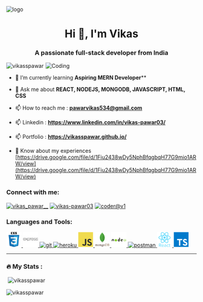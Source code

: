 ![logo](https://anayacybertech.com/wp-content/uploads/2018/07/cstmswft-1170x341.jpg)

<h1 align="center">Hi 👋, I'm Vikas</h1>
<h3 align="center">A passionate full-stack developer from India</h3>
<img align="right" alt="Coding" width="400" src="https://cdn.dribbble.com/users/2131993/screenshots/4948736/thoughtworks-gif_dribbble.gif"/>
<p align="left"> <img src="https://komarev.com/ghpvc/?username=vikasspawar&label=Profile%20views&color=0e75b6&style=flat" alt="vikasspawar" /> </p>

- 🌱 I’m currently learning **Aspiring MERN Developer****

- 💬 Ask me about **REACT, NODEJS, MONGODB, JAVASCRIPT, HTML, CSS**

- 📫 How to reach me :  **pawarvikas534@gmail.com**
- 📫 Linkedin :  **https://www.linkedin.com/in/vikas-pawar03/**
- 📫 Portfolio :  **https://vikasspawar.github.io/**
- 📄 Know about my experiences [https://drive.google.com/file/d/1Fiu2438wDy5NphBfqgbqH77G9mio1ARW/view](https://drive.google.com/file/d/1Fiu2438wDy5NphBfqgbqH77G9mio1ARW/view)

<h3 align="left">Connect with me:</h3>
<p align="left">
<a href="https://twitter.com/vikas_pawar__" target="blank"><img align="center" src="https://raw.githubusercontent.com/rahuldkjain/github-profile-readme-generator/master/src/images/icons/Social/twitter.svg" alt="vikas_pawar__" height="30" width="40" /></a>
<a href="https://linkedin.com/in/vikas-pawar03" target="blank"><img align="center" src="https://raw.githubusercontent.com/rahuldkjain/github-profile-readme-generator/master/src/images/icons/Social/linked-in-alt.svg" alt="vikas-pawar03" height="30" width="40" /></a>
<a href="https://codesandbox.com/coder@v1" target="blank"><img align="center" src="https://raw.githubusercontent.com/rahuldkjain/github-profile-readme-generator/master/src/images/icons/Social/codesandbox.svg" alt="coder@v1" height="30" width="40" /></a>
</p>

<h3 align="left">Languages and Tools:</h3>
<p align="left"> <a href="https://www.w3schools.com/css/" target="_blank" rel="noreferrer"> <img src="https://raw.githubusercontent.com/devicons/devicon/master/icons/css3/css3-original-wordmark.svg" alt="css3" width="40" height="40"/> </a> <a href="https://expressjs.com" target="_blank" rel="noreferrer"> <img src="https://raw.githubusercontent.com/devicons/devicon/master/icons/express/express-original-wordmark.svg" alt="express" width="40" height="40"/> </a> <a href="https://git-scm.com/" target="_blank" rel="noreferrer"> <img src="https://www.vectorlogo.zone/logos/git-scm/git-scm-icon.svg" alt="git" width="40" height="40"/> </a> <a href="https://heroku.com" target="_blank" rel="noreferrer"> <img src="https://www.vectorlogo.zone/logos/heroku/heroku-icon.svg" alt="heroku" width="40" height="40"/> </a> <a href="https://developer.mozilla.org/en-US/docs/Web/JavaScript" target="_blank" rel="noreferrer"> <img src="https://raw.githubusercontent.com/devicons/devicon/master/icons/javascript/javascript-original.svg" alt="javascript" width="40" height="40"/> </a> <a href="https://www.mongodb.com/" target="_blank" rel="noreferrer"> <img src="https://raw.githubusercontent.com/devicons/devicon/master/icons/mongodb/mongodb-original-wordmark.svg" alt="mongodb" width="40" height="40"/> </a> <a href="https://nodejs.org" target="_blank" rel="noreferrer"> <img src="https://raw.githubusercontent.com/devicons/devicon/master/icons/nodejs/nodejs-original-wordmark.svg" alt="nodejs" width="40" height="40"/> </a> <a href="https://postman.com" target="_blank" rel="noreferrer"> <img src="https://www.vectorlogo.zone/logos/getpostman/getpostman-icon.svg" alt="postman" width="40" height="40"/> </a> <a href="https://reactjs.org/" target="_blank" rel="noreferrer"> <img src="https://raw.githubusercontent.com/devicons/devicon/master/icons/react/react-original-wordmark.svg" alt="react" width="40" height="40"/> </a> <a href="https://www.typescriptlang.org/" target="_blank" rel="noreferrer"> <img src="https://raw.githubusercontent.com/devicons/devicon/master/icons/typescript/typescript-original.svg" alt="typescript" width="40" height="40"/> </a> </p>

---

### :fire: My Stats :
<p>&nbsp;<img align="center" src="https://github-readme-stats.vercel.app/api?username=vikasSpawar&show_icons=true&locale=en" alt="vikasspawar" /></p>

<p><img align="center" src="https://github-readme-streak-stats.herokuapp.com/?user=vikasSpawar" alt="vikasspawar" /></p>

